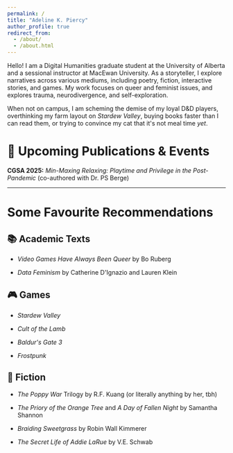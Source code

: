 ```yaml
---
permalink: /
title: "Adeline K. Piercy"
author_profile: true
redirect_from: 
  - /about/
  - /about.html
---
```



Hello! I am a Digital Humanities graduate student at the University of Alberta and a sessional instructor at MacEwan University. As a storyteller, I explore narratives across various mediums, including poetry, fiction, interactive stories, and games. My work focuses on queer and feminist issues, and explores trauma, neurodivergence, and self-exploration.

When not on campus, I am scheming the demise of my loyal D&D players, overthinking my farm layout on *Stardew Valley*, buying books faster than I can read them, or trying to convince my cat that it's not meal time *yet*. 


📅 Upcoming Publications & Events
=========
**CGSA 2025:** *Min-Maxing Relaxing: Playtime and Privilege in the Post-Pandemic* (co-authored with Dr. PS Berge)

-------

Some Favourite Recommendations
=======

📚 Academic Texts
-----
* *Video Games Have Always Been Queer* by Bo Ruberg

* *Data Feminism* by Catherine D'Ignazio and Lauren Klein

🎮 Games
-----
* *Stardew Valley*

* *Cult of the Lamb*

* *Baldur's Gate 3*

* *Frostpunk*

📖 Fiction
-----
* *The Poppy War* Trilogy by R.F. Kuang (or literally anything by her, tbh)

* *The Priory of the Orange Tree* and *A Day of Fallen Night* by Samantha Shannon

* *Braiding Sweetgrass* by Robin Wall Kimmerer

* *The Secret Life of Addie LaRue* by V.E. Schwab
